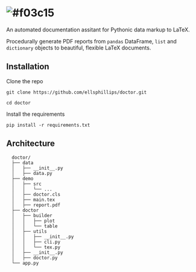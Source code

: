 # ![#f03c15](https://placehold.it/15/f03c15/000000?text=Doctor)

An automated documentation assitant for Pythonic data markup to LaTeX.

Procedurally generate PDF reports from `pandas` DataFrame, `list` and `dictionary` objects to beautiful, flexible LaTeX documents.

## Installation

Clone the repo

```
git clone https://github.com/ellsphillips/doctor.git

cd doctor
```

Install the requirements

```
pip install -r requirements.txt
```

## Architecture

```shell
  doctor/
  ├── data
  │   ├── __init__.py
  │   ├── data.py
  ├── demo
  │   ├── src
  │   │   └── ...
  │   ├── doctor.cls
  │   ├── main.tex
  │   ├── report.pdf
  ├── doctor
  │   ├── builder
  │   │   ├── plot
  │   │   └── table
  │   ├── utils
  │   │   ├── __init__.py
  │   │   ├── cli.py
  │   │   └── tex.py
  │   ├── __init__.py
  │   ├── doctor.py
  └── app.py
```
